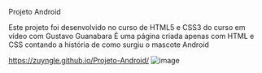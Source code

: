 Projeto Android 

Este projeto foi desenvolvido no curso de HTML5 e CSS3 do curso em vídeo com Gustavo Guanabara
É uma página criada apenas com HTML e CSS contando a história de como surgiu o mascote Android

https://zuyngle.github.io/Projeto-Android/
![image](https://github.com/user-attachments/assets/da9a7c13-adb2-42af-978d-c2af0e06e31c)

